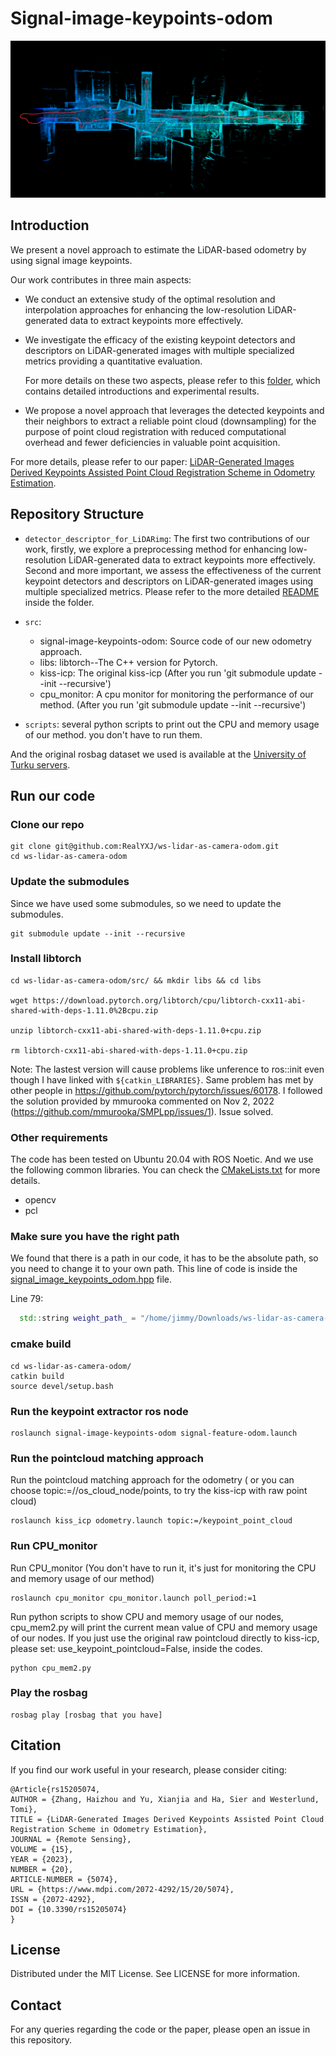 # Signal-image-keypoints-odom


![Alt text](/imgs/Kiss_55_sup.png)

## Introduction
We present a novel approach to estimate the LiDAR-based odometry by using signal image keypoints. 

Our work contributes in three main aspects:

* We conduct an extensive study of the optimal resolution and interpolation approaches for enhancing the low-resolution LiDAR-generated data to extract keypoints more effectively.

* We investigate the efficacy of the existing keypoint detectors and descriptors on LiDAR-generated images with multiple specialized metrics providing a quantitative evaluation.
  
  For more details on these two aspects, please refer to this [folder](detector_descriptor_for_LiDARimg), which contains detailed introductions and experimental results.

* We propose a novel approach that leverages the detected keypoints and their neighbors to extract a reliable point cloud (downsampling) for the purpose of point cloud registration with reduced computational overhead and fewer deficiencies in valuable point acquisition.

For more details, please refer to our paper: [LiDAR-Generated Images Derived Keypoints Assisted Point Cloud Registration Scheme in Odometry Estimation](https://www.mdpi.com/2072-4292/15/20/5074).


## Repository Structure
- `detector_descriptor_for_LiDARimg`: The first two contributions of our work, firstly, we explore a preprocessing method for enhancing low-resolution LiDAR-generated data to extract keypoints more effectively. Second and more important, we assess the effectiveness of the current keypoint detectors and descriptors on LiDAR-generated images using multiple specialized metrics. Please refer to the more detailed [README](detector_descriptor_for_LiDARimg/README.md) inside the folder.
- `src`: 
    * signal-image-keypoints-odom: Source code of our new odometry approach.
    * libs: libtorch--The C++ version for Pytorch.
    * kiss-icp: The original kiss-icp (After you run 'git submodule update --init --recursive')
    * cpu_monitor: A cpu monitor for monitoring the performance of our method. (After you run 'git submodule update --init --recursive')


- `scripts`: several python scripts to print out the CPU and memory usage of our method. you don't have to run them.


And the original rosbag dataset we used is available at the [University of Turku servers](https://utufi.sharepoint.com/:f:/s/msteams_0ed7e9/Etwsa7m8hxhMk9H3x-K6DfUBgU3x-ZK9vMeD_V0J2mdHwA).




## Run our code

### Clone our repo
```
git clone git@github.com:RealYXJ/ws-lidar-as-camera-odom.git
cd ws-lidar-as-camera-odom
```
### Update the submodules

Since we have used some submodules, so we need to update the submodules.
```
git submodule update --init --recursive
```

### Install libtorch

```
cd ws-lidar-as-camera-odom/src/ && mkdir libs && cd libs

wget https://download.pytorch.org/libtorch/cpu/libtorch-cxx11-abi-shared-with-deps-1.11.0%2Bcpu.zip

unzip libtorch-cxx11-abi-shared-with-deps-1.11.0+cpu.zip

rm libtorch-cxx11-abi-shared-with-deps-1.11.0+cpu.zip
```

Note: The lastest version will cause problems like unference to ros::init even though I have linked with `${catkin_LIBRARIES}`. Same problem has met by other people in https://github.com/pytorch/pytorch/issues/60178. I followed the solution provided by mmurooka commented on Nov 2, 2022 (https://github.com/mmurooka/SMPLpp/issues/1). Issue solved.


### Other requirements

The code has been tested on Ubuntu 20.04 with ROS Noetic. And we use the following common libraries. You can check the [CMakeLists.txt](src/signal-image-keypoints-odom/CMakeLists.txt) for more details.

* opencv
* pcl


### Make sure you have the right path


We found that there is a path in our code, it has to be the absolute path, so you need to change it to your own path.
This line of code is inside the [signal_image_keypoints_odom.hpp](src/signal-image-keypoints-odom/include/signal_image_keypoints_odom/signal_image_keypoints_odom.hpp) file.

Line 79:
```cpp
  std::string weight_path_ = "/home/jimmy/Downloads/ws-lidar-as-camera-odom/src/signal-image-keypoints-odom/model/superpoint_v2.pt";
```


### cmake build
```
cd ws-lidar-as-camera-odom/
catkin build
source devel/setup.bash
```


### Run the keypoint extractor ros node
```
roslaunch signal-image-keypoints-odom signal-feature-odom.launch
```


### Run the pointcloud matching approach 

Run the pointcloud matching approach for the odometry ( or you can choose topic:=//os_cloud_node/points, to try the kiss-icp with raw point cloud)

```
roslaunch kiss_icp odometry.launch topic:=/keypoint_point_cloud
```


### Run CPU_monitor
Run CPU_monitor (You don't have to run it, it's just for monitoring the CPU and memory usage of our method)
```
roslaunch cpu_monitor cpu_monitor.launch poll_period:=1
```

Run python scripts to show CPU and memory usage of our nodes, cpu_mem2.py will print the current mean value of CPU and memory usage of our nodes. If you just use the original raw pointcloud directly to kiss-icp, please set: use_keypoint_pointcloud=False, inside the codes.

```
python cpu_mem2.py 
```

### Play the rosbag

```
rosbag play [rosbag that you have]
```

## Citation
If you find our work useful in your research, please consider citing:
```
@Article{rs15205074,
AUTHOR = {Zhang, Haizhou and Yu, Xianjia and Ha, Sier and Westerlund, Tomi},
TITLE = {LiDAR-Generated Images Derived Keypoints Assisted Point Cloud Registration Scheme in Odometry Estimation},
JOURNAL = {Remote Sensing},
VOLUME = {15},
YEAR = {2023},
NUMBER = {20},
ARTICLE-NUMBER = {5074},
URL = {https://www.mdpi.com/2072-4292/15/20/5074},
ISSN = {2072-4292},
DOI = {10.3390/rs15205074}
}
```

## License
Distributed under the MIT License. See LICENSE for more information.

## Contact
For any queries regarding the code or the paper, please open an issue in this repository.


